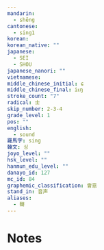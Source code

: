 ```yaml
---
mandarin:
  - shēng
cantonese:
  - sing1
korean:
korean_native: ""
japanese:
  - SEI
  - SHOU
japanese_nanori: ""
vietnamese:
middle_chinese_initial: ɕ
middle_chinese_final: iᴇŋ
stroke_count: "7"
radical: 士
skip_number: 2-3-4
grade_level: 1
pos: ""
english:
  - sound
羅馬字: sing
韓文: 싱
joyo_level: ""
hsk_level: ""
hanmun_edu_level: ""
danayo_id: 127
mc_id: 84
graphemic_classification: 會意
stand_in: 音声
aliases:
  - 聲
---
```


# Notes
